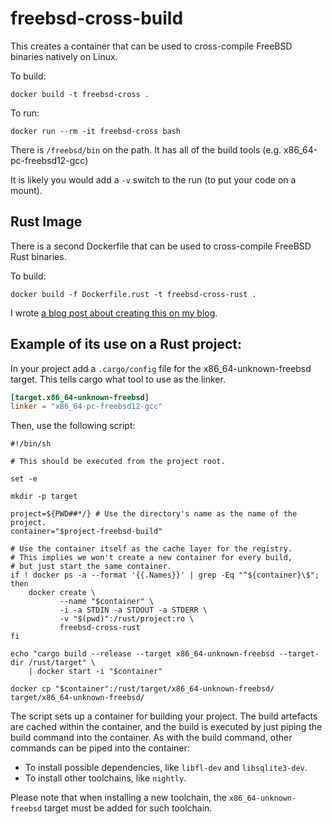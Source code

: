 # freebsd-cross-build

This creates a container that can be used to cross-compile FreeBSD binaries
natively on Linux.

To build:

    docker build -t freebsd-cross .

To run:

    docker run --rm -it freebsd-cross bash

There is `/freebsd/bin` on the path. It has all of the build
tools (e.g. x86_64-pc-freebsd12-gcc)

It is likely you would add a `-v` switch to the run (to put your
code on a mount).

## Rust Image

There is a second Dockerfile that can be used to cross-compile FreeBSD
Rust binaries.

To build:

    docker build -f Dockerfile.rust -t freebsd-cross-rust .

I wrote [a blog post about creating this on my blog](https://www.wezm.net/technical/2019/03/cross-compile-freebsd-rust-binary-with-docker/).

## Example of its use on a Rust project:
In your project add a `.cargo/config` file for the x86_64-unknown-freebsd target. This tells
cargo what tool to use as the linker.

```toml
[target.x86_64-unknown-freebsd]
linker = "x86_64-pc-freebsd12-gcc"
```

Then, use the following script:

```shell
#!/bin/sh

# This should be executed from the project root.

set -e

mkdir -p target

project=${PWD##*/} # Use the directory's name as the name of the project.
container="$project-freebsd-build"

# Use the container itself as the cache layer for the registry.
# This implies we won't create a new container for every build,
# but just start the same container.
if ! docker ps -a --format '{{.Names}}' | grep -Eq "^${container}\$"; then
	docker create \
	       --name "$container" \
	       -i -a STDIN -a STDOUT -a STDERR \
	       -v "$(pwd)":/rust/project:ro \
	       freebsd-cross-rust
fi

echo "cargo build --release --target x86_64-unknown-freebsd --target-dir /rust/target" \
	| docker start -i "$container"

docker cp "$container":/rust/target/x86_64-unknown-freebsd/ target/x86_64-unknown-freebsd/
```

The script sets up a container for building your project. The build artefacts are cached
within the container, and the build is executed by just piping the build command into the
container. As with the build command, other commands can be piped into the container:
- To install possible dependencies, like `libfl-dev` and `libsqlite3-dev`.
- To install other toolchains, like `nightly`.

Please note that when installing a new toolchain, the `x86_64-unknown-freebsd` target must
be added for such toolchain.

